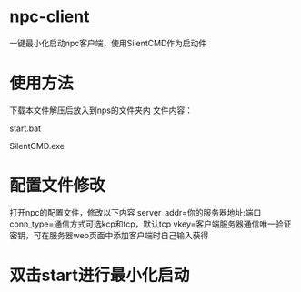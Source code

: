 # npc-client
一键最小化启动npc客户端，使用SilentCMD作为启动件
# 使用方法
下载本文件解压后放入到nps的文件夹内
文件内容：

start.bat

SilentCMD.exe
# 配置文件修改
打开npc的配置文件，修改以下内容
server_addr=你的服务器地址:端口
conn_type=通信方式可选kcp和tcp，默认tcp
vkey=客户端服务器通信唯一验证密钥，可在服务器web页面中添加客户端时自己输入获得
# 双击start进行最小化启动
